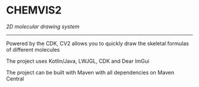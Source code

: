 # CHEMVIS2
_2D molecular drawing system_
___

Powered by the CDK, CV2 allows you to quickly draw the skeletal formulas of different molecules

The project uses Kotlin/Java, LWJGL, CDK and Dear ImGui 

The project can be built with Maven with all dependencies on Maven Central